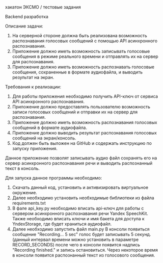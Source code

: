 хакатон ЭКСМО / тестовые задания

Backend разработка

Описание задачи:

1. На серверной стороне должна быть реализована возможность распознавания 
   голосовых сообщений с помощью API асинхронного распознавания.
2. Приложение должно иметь возможность записывать голосовые сообщения 
   в режиме реального времени и отправлять их на сервер для распознавания.
3. Приложение должно иметь возможность распознавать голосовые сообщения,
   сохраненные в формате аудиофайла, и выводить результат на экран.

Требования к реализации:

1. Для работы приложения необходимо получить API-ключ от сервиса API асинхронного распознавания.
2. Приложение должно предоставлять пользователю возможность записи голосовых сообщений и 
   отправки их на сервер для распознавания.
3. Приложение должно иметь возможность распознавания голосовых сообщений в формате аудиофайла.
4. Приложение должно выводить результат распознавания голосовых сообщений на экран/консоль.
5. Код должен быть выложен на GitHub и содержать инструкцию по запуску приложения.

Данное приложение позволят записывать аудио файл сохранять его на сервер асинхронного 
распознавания речи и выводить распознанный текст в консоль.

Для запуска данное программы необходимо:
1. Скачать данный код, установить и активизировать виртуальное окружение.
2. Далее необходимо установить необходимые библиотеки из файла requirements.txt
3. В фале api_key.py необходимо вписать api-ключ для работы с сервером 
   асинхронного распознавания речи Yandex SpeechKit. Также необходимо вписать ключи
   и имя бакета для доступа к YndexStorage, где будет храниться аудиофайл.
4. Далее необходимо запустить файл main.py В консоли появиться сообщение 
   "Recording... 5 sec" голос будет записывать 5 секунд.
   (данный интервал времени можно установить в параметре RECORD_SECONDS) 
    после чего в консоли появится надпись "Recording finished." и запись остановиться.
   Через некоторое время в консоли появится распознанный текст из голосового сообщения.


